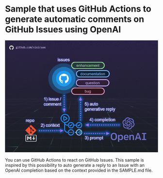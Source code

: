 # Sample that uses GitHub Actions to generate automatic comments on GitHub Issues using OpenAI

!["Flow for this use case"](flow.gif)

You can use GitHub Actions to react on GitHub Issues. This sample is inspired by this possibility to auto generate a reply to an Issue with an OpenAI completion based on the context provided in the SAMPLE.md file.


